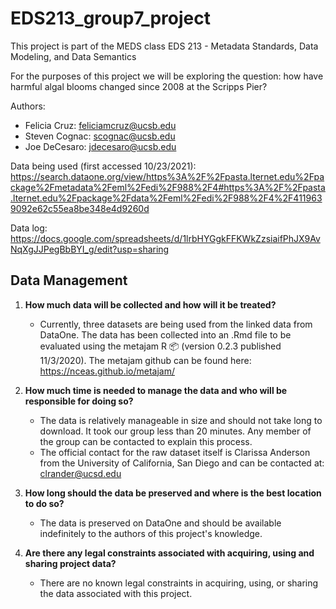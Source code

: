 # EDS213_group7_project

This project is part of the MEDS class EDS 213 - Metadata Standards, Data Modeling, and Data Semantics

For the purposes of this project we will be exploring the question: how have harmful algal blooms changed since 2008 at the Scripps Pier?

Authors: 
* Felicia Cruz: feliciamcruz@ucsb.edu
* Steven Cognac: scognac@ucsb.edu
* Joe DeCesaro: jdecesaro@ucsb.edu

Data being used (first accessed 10/23/2021): https://search.dataone.org/view/https%3A%2F%2Fpasta.lternet.edu%2Fpackage%2Fmetadata%2Feml%2Fedi%2F988%2F4#https%3A%2F%2Fpasta.lternet.edu%2Fpackage%2Fdata%2Feml%2Fedi%2F988%2F4%2F4119639092e62c55ea8be348e4d9260d

Data log:
https://docs.google.com/spreadsheets/d/1lrbHYGgkFFKWkZzsiaifPhJX9AvNqXgJJPegBbBYI_g/edit?usp=sharing

## Data Management

1) **How much data will be collected and how will it be treated?**  
    - Currently, three datasets are being used from the linked data from DataOne. The data has been collected into an .Rmd file to be evaluated using the metajam R 📦 (version 0.2.3 published 11/3/2020). The metajam github can be found here: https://nceas.github.io/metajam/
  
2) **How much time is needed to manage the data and who will be responsible for doing so?**
    - The data is relatively manageable in size and should not take long to download. It took our group less than 20 minutes. Any member of the group can be contacted to explain this process.
    - The official contact for the raw dataset itself is Clarissa Anderson from the University of California, San Diego and can be contacted at: clrander@ucsd.edu

3) **How long should the data be preserved and where is the best location to do so?**
    - The data is preserved on DataOne and should be available indefinitely to the authors of this project's knowledge.

4) **Are there any legal constraints associated with acquiring, using and sharing project data?**
    - There are no known legal constraints in acquiring, using, or sharing the data associated with this project.
